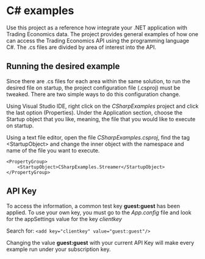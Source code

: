 # C# examples

Use this project as a reference how integrate your .NET application with Trading Economics data. The project provides general examples of how one can access the Trading Economics API using the programming language C#. The .cs files are divided by area of interest into the API.

## Running the desired example

Since there are .cs files for each area within the same solution, to run the desired file on startup, the project configuration file (.csproj) must be tweaked. There are two simple ways to do this configuration change.

Using Visual Studio IDE, right click on the _CSharpExamples_ project and click the last option (Properties). Under the Application section, choose the Startup object that you like, meaning, the file that you would like to execute on startup.

Using a text file editor, open the file _CSharpExamples.csproj_, find the tag &lt;StartupObject&gt; and change the inner object with the namespace and name of the file you want to execute.

```
<PropertyGroup>
    <StartupObject>CSharpExamples.Streamer</StartupObject>
</PropertyGroup>
```

## API Key

To access the information, a common test key **guest:guest** has been applied. To use your own key, you must go to the _App.config_ file and look for the appSettings value for the key _clientkey_

Search for: `<add key="clientkey" value="guest:guest"/>`

Changing the value **guest:guest** with your current API Key will make every example run under your subscription key.